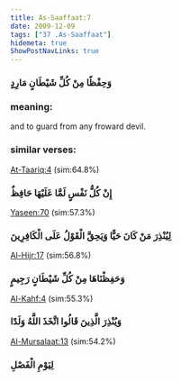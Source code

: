 ```yaml
---
title: As-Saaffaat:7
date: 2009-12-09
tags: ["37 .As-Saaffaat"]
hidemeta: true 
ShowPostNavLinks: true 
---
```

### وَحِفْظًا مِنْ كُلِّ شَيْطَانٍ مَارِدٍ
### meaning: 
and to guard from any froward devil.
### similar verses: 

[At-Taariq:4](/86/4) (sim:64.8%)

### إِنْ كُلُّ نَفْسٍ لَمَّا عَلَيْهَا حَافِظٌ

[Yaseen:70](/36/70) (sim:57.3%)

### لِيُنْذِرَ مَنْ كَانَ حَيًّا وَيَحِقَّ الْقَوْلُ عَلَى الْكَافِرِينَ

[Al-Hijr:17](/15/17) (sim:56.8%)

### وَحَفِظْنَاهَا مِنْ كُلِّ شَيْطَانٍ رَجِيمٍ

[Al-Kahf:4](/18/4) (sim:55.3%)

### وَيُنْذِرَ الَّذِينَ قَالُوا اتَّخَذَ اللَّهُ وَلَدًا

[Al-Mursalaat:13](/77/13) (sim:54.2%)

### لِيَوْمِ الْفَصْلِ

